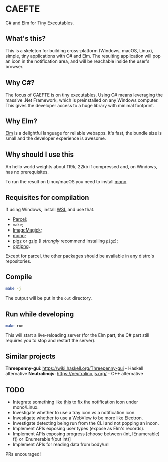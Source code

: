 # CAEFTE #
C# and Elm for Tiny Executables.

## What's this? ##
This is a skeleton for building cross-platform (Windows, macOS, Linux), simple, tiny applications with C# and Elm. The resulting application will pop an icon in the notification area, and will be reachable inside the user's browser.

## Why C#? ##
The focus of CAEFTE is on tiny executables. Using C# means leveraging the massive .Net Framework, which is preinstalled on any Windows computer. 
This gives the developer access to a huge library with minimal footprint.

## Why Elm? ##
[Elm](https://elm-lang.org/) is a delightful language for reliable webapps. It's fast, the bundle size is small and the developer experience is awesome.

## Why should I use this ##
An hello world weights about 119k, 22kb if compressed and, on Windows, has no prerequisites.

To run the result on Linux/macOS you need to install [mono](https://www.mono-project.com/download/stable/).

## Requisites for compilation ##
If using Windows, install [WSL](https://docs.microsoft.com/it-it/windows/wsl/install-win10) and use that.

* [Parcel](https://parceljs.org/);
* `make`;
* [ImageMagick](https://imagemagick.org/script/download.php);
* [mono](https://www.mono-project.com/download/stable/);
* [pigz](https://zlib.net/pigz/) or [gzip](https://www.gzip.org/) (I *strongly* recommend installing `pigz`);
* [optipng](http://optipng.sourceforge.net/).

Except for parcel, the other packages should be available in any distro's repositories.

## Compile ##
```bash
make -j
```

The output will be put in the `out` directory.

## Run while developing ##
```bash
make run
```

This will start a live-reloading server (for the Elm part, the C# part still requires you to stop and restart the server).

## Similar projects ##
**Threepenny-gui**: https://wiki.haskell.org/Threepenny-gui - Haskell alternative
**Neutralinojs**: https://neutralino.js.org/ - C++ alternative

## TODO ##
* Integrate something like [this](https://github.com/dlech/Keebuntu) to fix the notification icon under mono/Linux.
* Investigate whether to use a tray icon vs a notification icon.
* Investigate whether to use a WebView to be more like Electron.
* Investigate detecting being run from the CLI and not popping an incon.
* Implement APIs exposing user types (expose as Elm's records).
* Implement APIs exposing progress [choose between (int, IEnumerable) f() or IEnumerable f(out int)]
* Implement APIs for reading data from body/url

PRs encouraged!
